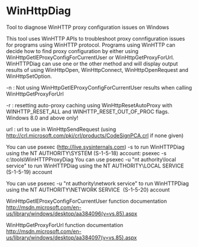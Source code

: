 # WinHttpDiag
Tool to diagnose WinHTTP proxy configuration issues on Windows

This tool uses WinHTTP APIs to troubleshoot proxy connfiguration issues for programs using WinHTTP protocol.
Programs using WinHTTP can decide how to find proxy configuration by either using WinHttpGetIEProxyConfigForCurrentUser or WinHttpGetProxyForUrl.
WinHTTPDiag can use one or the other method and will display output results of using WinHttpOpen, WinHttpConnect, WinHttpOpenRequest and WinHttpSetOption.

-n : Not using WinHttpGetIEProxyConfigForCurrentUser results when calling WinHttpGetProxyForUrl

-r : resetting auto-proxy caching using WinHttpResetAutoProxy with WINHTTP_RESET_ALL and WINHTTP_RESET_OUT_OF_PROC flags. Windows 8.0 and above only!

url : url to use in WinHttpSendRequest (using http://crl.microsoft.com/pki/crl/products/CodeSignPCA.crl if none given)

You can use psexec (http://live.sysinternals.com) -s to run WinHTTPDiag using the NT AUTHORITY\SYSTEM (S-1-5-18) account: psexec -s c:\tools\WinHTTPProxyDiag
You can use psexec -u "nt authority\local service" to run WinHTTPDiag using the NT AUTHORITY\LOCAL SERVICE  (S-1-5-19) account

You can use psexec -u "nt authority\network service" to run WinHTTPDiag using the NT AUTHORITY\NETWORK SERVICE  (S-1-5-20) account

WinHttpGetIEProxyConfigForCurrentUser function documentation http://msdn.microsoft.com/en-us/library/windows/desktop/aa384096(v=vs.85).aspx

WinHttpGetProxyForUrl function documentation http://msdn.microsoft.com/en-us/library/windows/desktop/aa384097(v=vs.85).aspx
